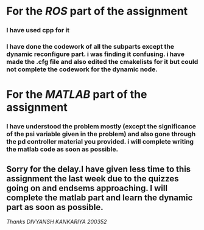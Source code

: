 # For the *ROS* part of the assignment

### I have used cpp for it
### I have done the codework of all the subparts except the dynamic reconfigure part. i was finding it confusing. i have made the .cfg file and also edited the cmakelists for it but could not complete the codework for the dynamic node.  



# For the *MATLAB* part of the assignment 

### I have understood the problem mostly (except the significance of the psi variable given in the problem) and also gone through the pd controller material you provided. i will complete writing the matlab code as soon as possible.




## Sorry for the delay.I have given less time to this assignment the last week due to the quizzes going on and endsems approaching. I will complete the matlab part and learn the dynamic part as soon as possible. 

_Thanks_
_DIVYANSH KANKARIYA 200352_

